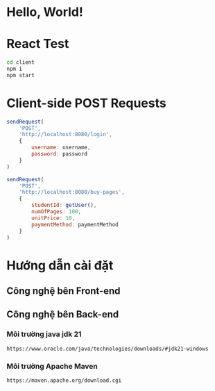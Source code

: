 # Hello, World!

# React Test

```bash
cd client 
npm i
npm start
```

# Client-side POST Requests

```js
sendRequest(
    'POST',
    'http://localhost:8080/login',
    {
        username: username,
        password: password
    }
)

sendRequest(
    'POST',
    'http://localhost:8080/buy-pages',
    {
        studentId: getUser(),
        numOfPages: 100,
        unitPrice: 10,
        paymentMethod: paymentMethod
    }
)
```
# Hướng dẫn cài đặt
## Công nghệ bên Front-end

## Công nghệ bên Back-end
### Môi trường java jdk 21
```url
https://www.oracle.com/java/technologies/downloads/#jdk21-windows
```
### Môi trường Apache Maven
```url
https://maven.apache.org/download.cgi
```
